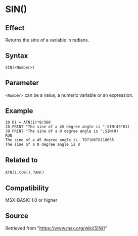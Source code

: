 # SIN()

## Effect

Returns the sine of a variable in radians.

## Syntax

`SIN(<Number>)`

## Parameter

`<Number>` can be a value, a numeric variable or an expression.

## Example

```basic
10 D1 = ATN(1)*8/360
20 PRINT "The sine of a 45 degree angle is ";SIN(45*D1)
30 PRINT "The sine of a 0 degree angle is ";SIN(0)
RUN
The sine of a 45 degree angle is .70710678118655
The sine of a 0 degree angle is 0
```

## Related to

`ATN()`, `COS()`, `TAN()`

## Compatibility

MSX-BASIC 1.0 or higher

## Source

Retrieved from "https://www.msx.org/wiki/SIN()"
